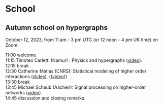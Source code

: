 # School

## Autumn school on hypergraphs
October 12, 2023, from 11 am - 3 pm UTC (or 12 noon - 4 pm UK time) on Zoom:

11:00 welcome  
11:15 Timoteo Carletti (Namur) : Physics and hypergraphs  ([video](http://vlado.fmf.uni-lj.si/video/BSnet-Carletti.mp4)). <br />
12:15 break <br />
12:30 Catherine Matias (CNRS): Statistical modeling of higher order interactions ([slides](Matias-Statistical%20modeling%20of%20higher-order%20interactions_towards%20node%20clustering_slides.pdf)),  (([video](http://vlado.fmf.uni-lj.si/video/BSnet-Matias.mp4)))<br />
13:30 break <br />
13:45 Michael Schaub (Aachen):  Signal processing on higher-order networks  ([video](http://vlado.fmf.uni-lj.si/video/BSnet-Schaub.mp4))<br />
14:45 discussion and closing remarks.


